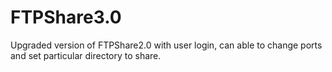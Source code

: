 # FTPShare3.0
Upgraded version of FTPShare2.0 with user login, can able to change ports and set particular directory to share.
